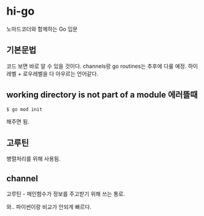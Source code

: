 # hi-go
노마드코더와 함께하는 Go 입문

## 기본문법
코드 보면 바로 알 수 있을 것이다.
channels랑 go routines는 추후에 다룰 예정.
하이레벨 + 로우레벨을 다 아우르는 언어같다.


## working directory is not part of a module 에러뜰때
```bash
$ go mod init
```
해주면 됨.

## 고루틴
병렬처리를 위해 사용됨.

## channel
고루틴 - 메인함수가 정보를 주고받기 위해 쓰는 통로.

와.. 파이썬이랑 비교가 안되게 빠르다.
